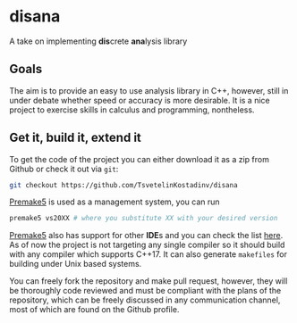 # disana
A take on implementing **dis**crete **ana**lysis library

## Goals
The aim is to provide an easy to use analysis library in C++, however, still in under debate whether speed or accuracy is more desirable. It is a nice project to exercise skills in calculus and programming, nontheless.

## Get it, build it, extend it
To get the code of the project you can either download it as a zip from Github or check it out via `git`:
```bash
git checkout https://github.com/TsvetelinKostadinv/disana
```
[Premake5](https://premake.github.io/) is used as a management system, you can run
```bash
premake5 vs20XX # where you substitute XX with your desired version
```
[Premake5](https://premake.github.io/) also has support for other **IDE**s and you can check the list [here](https://premake.github.io/docs/Using-Premake). As of now the project is not targeting any single compiler so it should build with any compiler which supports C++17. It can also generate `makefiles` for building under Unix based systems.

You can freely fork the repository and make pull request, however, they will be thoroughly code reviewed and must be compliant with the plans of the repository, which can be freely discussed in any communication channel, most of which are found on the Github profile.
